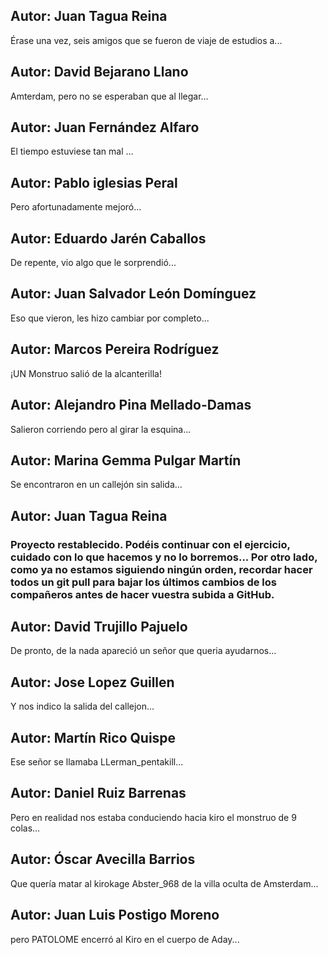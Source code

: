 ## Autor: Juan Tagua Reina
Érase una vez, seis amigos que se fueron de viaje de estudios a...
## Autor: David Bejarano Llano
Amterdam, pero no se esperaban que al llegar...
## Autor: Juan Fernández Alfaro
El tiempo estuviese tan mal ... 
## Autor: Pablo iglesias Peral
Pero afortunadamente mejoró...
## Autor: Eduardo Jarén Caballos
De repente, vio algo que le sorprendió...
## Autor: Juan Salvador León Domínguez
Eso que vieron, les hizo cambiar por completo...
## Autor: Marcos Pereira Rodríguez
¡UN Monstruo salió de la alcanterilla!
## Autor: Alejandro Pina Mellado-Damas
Salieron corriendo pero al girar la esquina...
## Autor: Marina Gemma Pulgar Martín
Se encontraron en un callejón sin salida...
## Autor: Juan Tagua Reina
### Proyecto restablecido. Podéis continuar con el ejercicio, cuidado con lo que hacemos y no lo borremos... Por otro lado, como ya no estamos siguiendo ningún orden, recordar hacer todos un git pull para bajar los últimos cambios de los compañeros antes de hacer vuestra subida a GitHub.
## Autor: David Trujillo Pajuelo
De pronto, de la nada apareció un señor que queria ayudarnos...
## Autor: Jose Lopez Guillen
Y nos indico la salida del callejon...
## Autor: Martín Rico Quispe
Ese señor se llamaba LLerman_pentakill...
## Autor: Daniel Ruiz Barrenas
Pero en realidad nos estaba conduciendo hacia kiro el monstruo de 9 colas...
## Autor: Óscar Avecilla Barrios
Que quería matar al kirokage Abster_968 de la villa oculta de Amsterdam...
## Autor: Juan Luis Postigo Moreno
pero PATOLOME encerró al Kiro en el cuerpo de Aday...